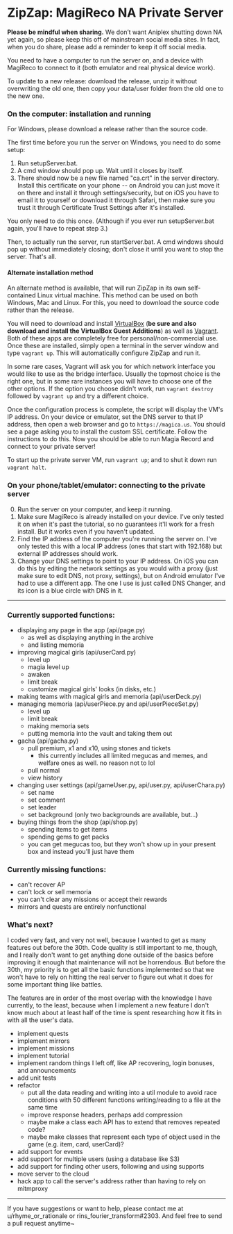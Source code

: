 # ZipZap: MagiReco NA Private Server

**Please be mindful when sharing.** We don’t want Aniplex shutting down NA yet again, so please keep this off of
mainstream social media sites. In fact, when you do share, please add a reminder to keep it off social media.

You need to have a computer to run the server on, and a device with MagiReco to connect to it (both emulator and real 
physical device work).

To update to a new release: download the release, unzip it without overwriting the old one, then copy your data/user
folder from the old one to the new one.

### On the computer: installation and running

For Windows, please download a release rather than the source code.

The first time before you run the server on Windows, you need to do some setup:
1. Run setupServer.bat.
2. A cmd window should pop up. Wait until it closes by itself.
3. There should now be a new file named "ca.crt" in the server directory. Install this certificate on your phone -- on Android
you can just move it on there and install it through settings/security, but on iOS you have to email it to yourself or download
it through Safari, then make sure you trust it through Certificate Trust Settings after it's installed.

You only need to do this once. (Although if you ever run setupServer.bat again, you'll have to repeat step 3.)

Then, to actually run the server, run startServer.bat. A cmd windows should pop up without immediately closing; don't 
close it until you want to stop the server. That's all.

#### Alternate installation method

An alternate method is available, that will run ZipZap in its own self-contained Linux virtual machine. This method can be used on both Windows, Mac and Linux. For this, you need to download the source code rather than the release.

You will need to download and install [VirtualBox](https://www.virtualbox.org/) (**be sure and also download and install
the VirtualBox Guest Additions**) as well as [Vagrant](https://www.vagrantup.com/). Both of these apps are completely
free for personal/non-commercial use. Once these are installed, simply open a terminal in the server window and type 
`vagrant up`. This will automatically configure ZipZap and run it.

In some rare cases, Vagrant will ask you for which network interface you would like to use as the bridge interface.
Usually the topmost choice is the right one, but in some rare instances you will have to choose one of the other
options. If the option you choose didn't work, run `vagrant destroy` followed by `vagrant up` and try a different
choice.

Once the configuration process is complete, the script will display the VM's IP address. On your device or emulator,
set the DNS server to that IP address, then open a web browser and go to `https://magica.us`. You should see a page
asking you to install the custom SSL certificate. Follow the instructions to do this. Now you should be able to run
Magia Record and connect to your private server!

To start up the private server VM, run `vagrant up`; and to shut it down run `vagrant halt`.

### On your phone/tablet/emulator: connecting to the private server

0. Run the server on your computer, and keep it running.
1. Make sure MagiReco is already installed on your device. I've only tested it on when it's past the tutorial, so no 
guarantees it'll work for a fresh install. But it works even if you haven't updated.
2. Find the IP address of the computer you're running the server on. I've only tested this with a local IP address (ones
that start with 192.168) but external IP addresses should work.
3. Change your DNS settings to point to your IP address. On iOS you can do this by editing the network settings as you
would with a proxy (just make sure to edit DNS, not proxy, settings), but on Android emulator I've had to use a different
app. The one I use is just called DNS Changer, and its icon is a blue circle with DNS in it.

---

### Currently supported functions:
- displaying any page in the app (api/page.py)
    + as well as displaying anything in the archive
    + and listing memoria
- improving magical girls (api/userCard.py)
    - level up
    - magia level up
    - awaken
    - limit break
    - customize magical girls' looks (in disks, etc.)
- making teams with magical girls and memoria (api/userDeck.py)
- managing memoria (api/userPiece.py and api/userPieceSet.py)
    - level up
    - limit break
    - making memoria sets
    - putting memoria into the vault and taking them out
- gacha (api/gacha.py)
    - pull premium, x1 and x10, using stones and tickets
        - this currently includes all limited megucas and memes, and welfare ones as well. no reason not to lol
    - pull normal
    - view history
- changing user settings (api/gameUser.py, api/user.py, api/userChara.py)
    - set name
    - set comment
    - set leader
    - set background (only two backgrounds are available, but...)
- buying things from the shop (api/shop.py)
    - spending items to get items
    - spending gems to get packs
    - you can get megucas too, but they won't show up in your present box and instead you'll just have them

### Currently missing functions:
- can't recover AP
- can't lock or sell memoria
- you can't clear any missions or accept their rewards
- mirrors and quests are entirely nonfunctional

### What's next?
I coded very fast, and very not well, because I wanted to get as many features out before the 30th. Code quality is still
important to me, though, and I really don't want to get anything done outside of the basics before improving it enough
that maintenance will not be horrendous. But before the 30th, my priority is to get all the basic functions implemented
so that we won't have to rely on hitting the real server to figure out what it does for some important thing like 
battles.

The features are in order of the most overlap with the knowledge I have currently, to the least, because when I 
implement a new feature I don't know much about at least half of the time is spent researching how it fits in with all 
the user's data.

- implement quests
- implement mirrors
- implement missions
- implement tutorial 
- implement random things I left off, like AP recovering, login bonuses, and announcements
- add unit tests
- refactor
    - put all the data reading and writing into a util module to avoid race conditions with 50 different functions 
    writing/reading to a file at the same time
    - improve response headers, perhaps add compression
    - maybe make a class each API has to extend that removes repeated code?
    - maybe make classes that represent each type of object used in the game (e.g. item, card, userCard)?
- add support for events
- add support for multiple users (using a database like S3)
- add support for finding other users, following and using supports
- move server to the cloud
- hack app to call the server's address rather than having to rely on mitmproxy

----
If you have suggestions or want to help, please contact me at
u/rhyme_or_rationale or rins_fourier_transform#2303. And feel free to send a pull request 
anytime~
